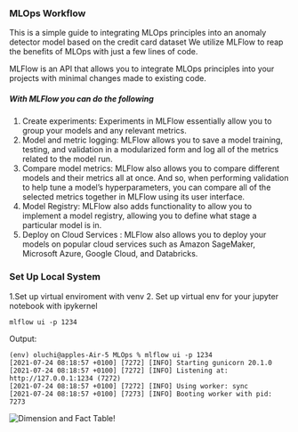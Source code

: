 

### MLOps Workflow
This is a simple guide to integrating MLOps principles into an anomaly detector model based on the credit card dataset
We utilize MLFlow to reap the benefits of MLOps with just a few lines of code.

MLFlow is an API that allows you to integrate MLOps principles into your projects with minimal
changes made to existing code.
##### With MLFlow you can do the following
1. Create experiments: Experiments in MLFlow
essentially allow you to group your models and any
relevant metrics. 
2. Model and metric logging: MLFlow allows you to
save a model  training, testing, and validation in a modularized form and log all of the
metrics related to the model run. 
3. Compare model metrics: MLFlow also allows you
to compare different models and their metrics all at
once. And so, when performing validation to help
tune a model’s hyperparameters, you can compare all
of the selected metrics together in MLFlow using its
user interface. 
4. Model Registry: MLFlow also adds functionality to
allow you to implement a model registry, allowing you
to define what stage a particular model is in. 
5. Deploy on Cloud Services :  MLFlow also allows you to deploy
your models on popular cloud services such as
Amazon SageMaker, Microsoft Azure, Google Cloud,
and Databricks.


###  Set Up Local System
1.Set up virtual enviroment with venv
2. Set up virtual env for your jupyter notebook with ipykernel

```shell
mlflow ui -p 1234
```

Output:
```shell
(env) oluchi@apples-Air-5 MLOps % mlflow ui -p 1234      
[2021-07-24 08:18:57 +0100] [7272] [INFO] Starting gunicorn 20.1.0
[2021-07-24 08:18:57 +0100] [7272] [INFO] Listening at: http://127.0.0.1:1234 (7272)
[2021-07-24 08:18:57 +0100] [7272] [INFO] Using worker: sync
[2021-07-24 08:18:57 +0100] [7273] [INFO] Booting worker with pid: 7273
```



![Dimension and Fact Table!](/images/dimension_facts.png "Dimension and Fact Table")